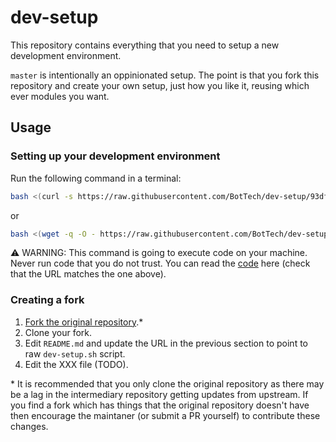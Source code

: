 # dev-setup

This repository contains everything that you need to setup a new development environment.

`master` is intentionally an oppinionated setup. The point is that you fork this repository and create your own setup, just how you like it, reusing which ever modules you want.

## Usage

### Setting up your development environment

Run the following command in a terminal:
```bash
bash <(curl -s https://raw.githubusercontent.com/BotTech/dev-setup/93df30a8318d0606a797990fa9ae9a67ca743359/dev-setup.sh)
```
or
```bash
bash <(wget -q -O - https://raw.githubusercontent.com/BotTech/dev-setup/93df30a8318d0606a797990fa9ae9a67ca743359/dev-setup.sh)
```

⚠️ WARNING: This command is going to execute code on your machine. Never run code that you do not trust. You can read the [code](https://raw.githubusercontent.com/BotTech/dev-setup/93df30a8318d0606a797990fa9ae9a67ca743359/dev-setup.sh) here (check that the URL matches the one above).

### Creating a fork

1. [Fork the original repository](fork-do-not-change-this).*
1. Clone your fork.
1. Edit `README.md` and update the URL in the previous section to point to raw `dev-setup.sh` script.
1. Edit the XXX file (TODO).

\* It is recommended that you only clone the original repository as there may be a lag in the intermediary repository getting updates from upstream. If you find a fork which has things that the original repository doesn't have then encourage the maintaner (or submit a PR yourself) to contribute these changes.

[fork-do-not-change-this]: https://github.com/BotTech/dev-setup/fork

